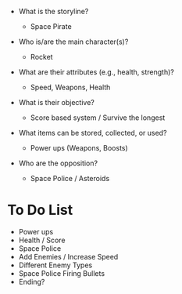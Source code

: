 - What is the storyline?
	-  Space Pirate

- Who is/are the main character(s)?
	-  Rocket

- What are their attributes (e.g., health, strength)? 
	-  Speed, Weapons, Health

- What is their objective?
	- Score based system / Survive the longest  

- What items can be stored, collected, or used?
	-  Power ups (Weapons, Boosts)

- Who are the opposition?
	-  Space Police /  Asteroids
#  To Do List

- Power ups
- Health / Score
- Space Police
- Add Enemies / Increase Speed
- Different Enemy Types
- Space Police Firing Bullets
- Ending?

